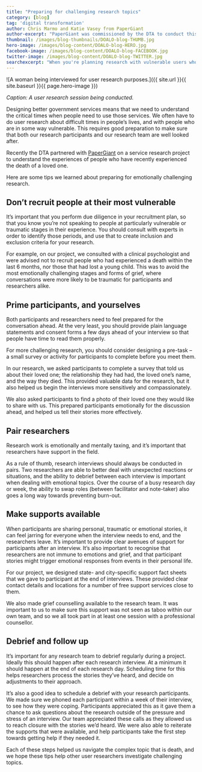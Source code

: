 ```yaml
---
title: "Preparing for challenging research topics"
category: [blog]
tag: 'digital transformation'
author: Chris Marmo and Katie Vasey from PaperGiant
author-excerpt: "PaperGiant was commissioned by the DTA to conduct this research following a successful bid on the Digital Marketplace."
thumbnail: /images/blog-thumbnails/DOALO-blog-THUMB.jpg
hero-image: /images/blog-content/DOALO-blog-HERO.jpg
facebook-image: /images/blog-content/DOALO-blog-FACEBOOK.jpg
twitter-image: /images/blog-content/DOALO-blog-TWITTER.jpg
searchexcerpt: "When you're planning research with vulnerable users who are sharing difficult experiences, it is important to take steps to look after both your participants and your research team. Here's some tips on how to prepare, from a team who were researching one of the most difficult subjects — death."
---
```


![A woman being interviewed for user research purposes.]({{ site.url }}{{ site.baseurl }}{{ page.hero-image }})

*Caption: A user research session being conducted.*

Designing better government services means that we need to understand the critical times when people need to use those services. We often have to do user research about difficult times in people’s lives, and with people who are in some way vulnerable. This requires good preparation to make sure that both our research participants and our research team are well looked after. 

Recently the DTA partnered with [PaperGiant](http://papergiant.net/) on a service research project to understand the experiences of people who have recently experienced the death of a loved one.

Here are some tips we learned about preparing for emotionally challenging research.

## Don’t recruit people at their most vulnerable

It’s important that you perform due diligence in your recruitment plan, so that you know you’re not speaking to people at particularly vulnerable or traumatic stages in their experience. You should consult with experts in order to identify those periods, and use that to create inclusion and exclusion criteria for your research.

For example, on our project, we consulted with a clinical psychologist and were advised not to recruit people who had experienced a death within the last 6 months, nor those that had lost a young child. This was to avoid the most emotionally challenging stages and forms of grief, where conversations were more likely to be traumatic for participants and researchers alike.

## Prime participants, and yourselves

Both participants and researchers need to feel prepared for the conversation ahead. At the very least, you should provide plain language statements and consent forms a few days ahead of your interview so that people have time to read them properly. 

For more challenging research, you should consider designing a pre-task – a small survey or activity for participants to complete before you meet them. 

In our research, we asked participants to complete a survey that told us about their loved one; the relationship they had had, the loved one’s name, and the way they died. This provided valuable data for the research, but it also helped us begin the interviews more sensitively and compassionately. 

We also asked participants to find a photo of their loved one they would like to share with us. This prepared participants emotionally for the discussion ahead, and helped us tell their stories more effectively. 

## Pair researchers

Research work is emotionally and mentally taxing, and it’s important that researchers have support in the field. 

As a rule of thumb, research interviews should always be conducted in pairs. Two researchers are able to better deal with unexpected reactions or situations, and the ability to debrief between each interview is important when dealing with emotional topics. Over the course of a busy research day or week, the ability to swap roles (between facilitator and note-taker) also goes a long way towards preventing burn-out. 

## Make supports available

When participants are sharing personal, traumatic or emotional stories, it can feel jarring for everyone when the interview needs to end, and the researchers leave. It’s important to provide clear avenues of support for participants after an interview. It’s also important to recognise that researchers are not immune to emotions and grief, and that participant stories might trigger emotional responses from events in their personal life. 

For our project, we designed state- and city-specific support fact sheets that we gave to participant at the end of interviews. These provided clear contact details and locations for a number of free support services close to them. 

We also made grief counselling available to the research team. It was important to us to make sure this support was not seen as taboo within our own team, and so we all took part in at least one session with a professional counsellor. 

## Debrief and follow up

It’s important for any research team to debrief regularly during a project. Ideally this should happen after each research interview. At a minimum it should happen at the end of each research day. Scheduling time for this helps researchers process the stories they’ve heard, and decide on adjustments to their approach. 

It’s also a good idea to schedule a debrief with your research participants. We made sure we phoned each participant within a week of their interview, to see how they were coping. Participants appreciated this as it gave them a chance to ask questions about the research outside of the pressure and stress of an interview. Our team appreciated these calls as they allowed us to reach closure with the stories we’d heard. We were also able to reiterate the supports that were available, and help participants take the first step towards getting help if they needed it. 

Each of these steps helped us navigate the complex topic that is death, and we hope these tips help other user researchers investigate challenging topics. 
